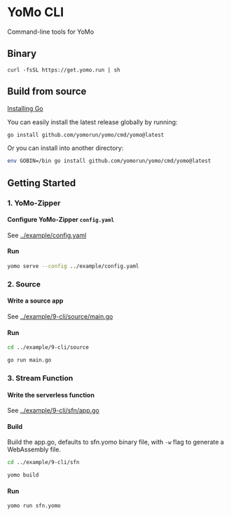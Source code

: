 # YoMo CLI

Command-line tools for YoMo

## Binary

`curl -fsSL https://get.yomo.run | sh`

## Build from source

[Installing Go](https://golang.org/doc/install)

You can easily install the latest release globally by running:

```sh
go install github.com/yomorun/yomo/cmd/yomo@latest
```

Or you can install into another directory:

```sh
env GOBIN=/bin go install github.com/yomorun/yomo/cmd/yomo@latest
```

## Getting Started

### 1. YoMo-Zipper

#### Configure YoMo-Zipper `config.yaml`

See [../example/config.yaml](../example/config.yaml)

#### Run

```sh
yomo serve --config ../example/config.yaml
```

### 2. Source

#### Write a source app

See [../example/9-cli/source/main.go](../example/9-cli/source/main.go)

#### Run

```sh
cd ../example/9-cli/source

go run main.go
```

### 3. Stream Function

#### Write the serverless function

See [../example/9-cli/sfn/app.go](../example/9-cli/sfn/app.go)

#### Build

Build the app.go, defaults to sfn.yomo binary file, with `-w` flag to generate a WebAssembly file.

```sh
cd ../example/9-cli/sfn

yomo build
```

#### Run

```sh
yomo run sfn.yomo
```
